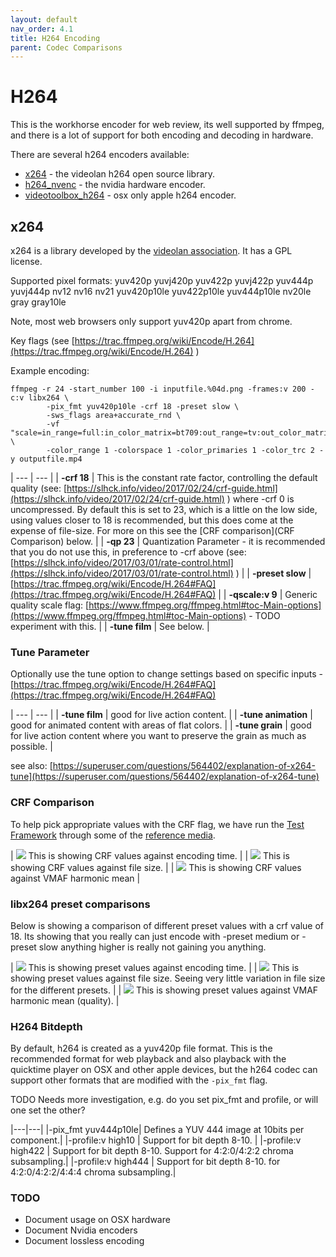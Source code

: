 ```yaml
---
layout: default
nav_order: 4.1
title: H264 Encoding
parent: Codec Comparisons
---
```


# H264 <a name="h264"></a>

This is the workhorse encoder for web review, its well supported by ffmpeg, and there is a lot of support for both encoding and decoding in hardware.

There are several h264 encoders available:
   * [x264](#x264) - the videolan h264 open source library.
   * [h264_nvenc](#h264_nvenc) - the nvidia hardware encoder.
   * [videotoolbox_h264](#videotoolbox_h264) - osx only apple h264 encoder.

## x264

x264 is a library developed by the [videolan association](https://www.videolan.org/developers/x264.html). It has a GPL license.

Supported pixel formats: yuv420p yuvj420p yuv422p yuvj422p yuv444p yuvj444p nv12 nv16 nv21 yuv420p10le yuv422p10le yuv444p10le nv20le gray gray10le

Note, most web browsers only support yuv420p apart from chrome.

Key flags (see [https://trac.ffmpeg.org/wiki/Encode/H.264](https://trac.ffmpeg.org/wiki/Encode/H.264) )

Example encoding:

<!---
name: test_h264
sources: 
- sourceimages/chromatest_1080.png.yml
comparisontest:
   - testtype: idiff
     compare_image: ../sourceimages/chromatest_1080-yuv420p10le.png
   - testtype: assertresults
     tests:
     - assert: less
       value: max_error
       less: 0.00195
-->
```
ffmpeg -r 24 -start_number 100 -i inputfile.%04d.png -frames:v 200 -c:v libx264 \
        -pix_fmt yuv420p10le -crf 18 -preset slow \
        -sws_flags area+accurate_rnd \
        -vf "scale=in_range=full:in_color_matrix=bt709:out_range=tv:out_color_matrix=bt709" \
        -color_range 1 -colorspace 1 -color_primaries 1 -color_trc 2 -y outputfile.mp4
```


| --- | --- |
| **-crf 18** | This is the constant rate factor, controlling the default quality (see: [https://slhck.info/video/2017/02/24/crf-guide.html](https://slhck.info/video/2017/02/24/crf-guide.html) ) where -crf 0 is uncompressed. By default this is set to 23, which is a little on the low side, using values closer to 18 is recommended, but this does come at the expense of file-size. For more on this see the [CRF comparison](CRF Comparison) below. |
| **-qp 23** | Quantization Parameter - it is recommended that you do not use this, in preference to -crf above (see: [https://slhck.info/video/2017/03/01/rate-control.html](https://slhck.info/video/2017/03/01/rate-control.html) ) |
| **-preset slow** | [https://trac.ffmpeg.org/wiki/Encode/H.264#FAQ](https://trac.ffmpeg.org/wiki/Encode/H.264#FAQ) |
| **-qscale:v 9** | Generic quality scale flag: [https://www.ffmpeg.org/ffmpeg.html#toc-Main-options](https://www.ffmpeg.org/ffmpeg.html#toc-Main-options) - TODO experiment with this. |
| **-tune film** | See below. |

### Tune Parameter

Optionally use the tune option to change settings based on specific inputs - [https://trac.ffmpeg.org/wiki/Encode/H.264#FAQ](https://trac.ffmpeg.org/wiki/Encode/H.264#FAQ) 

| --- | --- |
| **-tune film** | good for live action content. |
| **-tune animation** | good for animated content with areas of flat colors. |
| **-tune grain** |  good for live action content where you want to preserve the grain as much as possible. |

see also: [https://superuser.com/questions/564402/explanation-of-x264-tune](https://superuser.com/questions/564402/explanation-of-x264-tune) 


### CRF Comparison

To help pick appropriate values with the CRF flag, we have run the [Test Framework](enctests/README.html) through some of the [reference media](enctests/sources/enc_sources/README.html).

| ![](enctests/reference-results/h264-crf-test-encode_time.png)  This is showing CRF values against encoding time. |
| ![](enctests/reference-results/h264-crf-test-filesize.png) This is showing CRF values against file size. |
| ![](enctests/reference-results/h264-crf-test-vmaf_harmonic_mean.png) This is showing CRF values against VMAF harmonic mean |


### libx264 preset comparisons

Below is showing a comparison of different preset values with a crf value of 18.
Its showing that you really can just encode with -preset medium or -preset slow anything higher is really not gaining you anything.

| ![](enctests/reference-results/h264-test-encode_time.png)  This is showing preset values against encoding time. |
| ![](enctests/reference-results/h264-test-filesize.png) This is showing preset values against file size. Seeing very little variation in file size for the different presets. |
| ![](enctests/reference-results/h264-test-vmaf_harmonic_mean.png) This is showing preset values against VMAF harmonic mean (quality). |


### H264 Bitdepth

By default, h264 is created as a yuv420p file format. This is the recommended format for web playback and also playback with the quicktime player on OSX and other apple devices, but the h264 codec can support other formats that are modified with the `-pix_fmt` flag.

TODO Needs more investigation, e.g. do you set pix_fmt and profile, or will one set the other?

|---|---|
|-pix_fmt yuv444p10le| Defines a YUV 444 image at 10bits per component.|
|-profile:v high10 | Support for bit depth 8-10. |
|-profile:v high422 | Support for bit depth 8-10. Support for 4:2:0/4:2:2 chroma subsampling.|
|-profile:v high444 | Support for bit depth 8-10. for 4:2:0/4:2:2/4:4:4 chroma subsampling.|



### TODO
* Document usage on OSX hardware
* Document Nvidia encoders
* Document lossless encoding